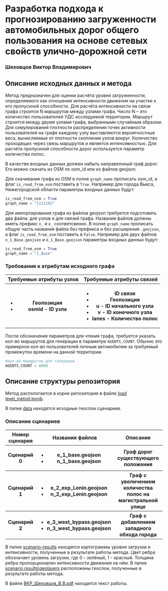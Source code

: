 # Разработка подхода к прогнозированию загруженности автомобильных дорог общего пользования на основе сетевых свойств улично-дорожной сети
### Шеховцов Виктор Владимирович

## Описание исходных данных и метода
Метод предназначен для оценки расчёта уровня загруженности, определяемого как отношение интенсивности движения на участке к его пропускной способности. Для расчёта интенсивности на связи графа строится N маршрутов между узлами графа. Число N – это количество пользователей УДС исследуемой территории. Маршрут строится между двумя узлами графа, выбранными случайным образом. Для симулирования плотности распределения точек активности пользователей на графе каждому узлу выставляются вероятностные веса, вычисляемые от плотности скопления узлов вокруг. Количество проходящих через связь маршрутов и является интенсивностью. Для расчёта пропускной способности дорог используется параметр количества полос.

В качестве входных данных должен набыть направелнный граф дорог. Его можно скачать из OSM по osm_id или из файлов geojson.

Для скачивания графа из OSM в полне `graph_name` прописать osm_id, а флаг `is_read_from_osm` поставить в `True`. Например для города Выкса, Нижегородской области параметры входных данных будут:
```py
is_read_from_osm = True
graph_name = "1111192"
```

Для импортирования графа из файлов geojson требуется подготовить два файла: для узлов и для связей графа. Названия файлов должны иметь префикс `n_` и `e_` соответсвенно. В полне `graph_name` прописать общую часть названия файла без префикса и без расширения `.geojson`, а флаг `is_read_from_osm` поставить в `False`. Например для двух файлов `n_1_Base.geojson` и `e_1_Base.geojson` параметры входных данных будут:

```py
is_read_from_osm = True
graph_name = "1_Base"
```

### Требования к атрибутам исходного графа
<table>
    <tr>
        <th>Требуемые атрибуты узлов</th>
        <th>Требуемые атрибуты связей</th>
    </tr>
    <tr>
        <th><ul>
            <li>Геопозиция</li>
            <li>osmid - ID узла</li>
        </ul></th>
        <th><ul>
            <li>ID связи</li>
            <li>Геопозиция</li>
            <li>u - ID начального узла</li>
            <li>v - ID конечного узла</li>
            <li>lanes - Количество полос</li>
        </ul></th>
    </tr>
</table>

После обозначения параметров для чтения графа, требуется указать кол-во маршрутов для генерации в параметре `AGENTS_COUNT`. Обычно это примерное кол-во пользователей личным автомобилем за требуемый промежуток времени на данной территории.  
```py
#кол-во марщрутов для генерации
AGENTS_COUNT = 6000
```

## Описание структуры репозитория
<p>Метод распологается в корне репозитория в файле <a href="https://github.com/Dropsell/Graduation-Thesis-ShekhovtsovVV/Graduation-Thesis-ShekhovtsovVV/blob/main/load_level_metod.ipynb">load level_metod.ipynb</a>. </p>
<p>
В папке <a href="https://github.com/Dropsell/Graduation-Thesis-ShekhovtsovVV/tree/main/data">data</a> находятся исходные геослои сценариев. 
</p>

### Описание сценариев
<table>
    <tr>
        <th>Номер сценария</th>
        <th>Названия файлов</th>
        <th>Описание</th>
    </tr>
    <tr>
        <th>Сценарий 0</th>
        <th><ul>
            <li>e_1_base.geojson</li>
            <li>n_1_base.geojson</li>
        </ul></th>
        <th>Граф дорог существующего положения</th>
    </tr>
    <tr>
        <th>Сценарий 1</th>
        <th><ul>
            <li>e_2_exp_Lenin.geojson</li>
            <li>n_2_exp_Lenin.geojson</li>
        </ul></th>
        <th>Граф с увеличением количества полос на магистральной улице</th>
    </tr>
    <tr>
        <th>Сценарий 2</th>
        <th><ul>
            <li>e_3_west_bypass.geojson</li>
            <li>n_3_west_bypass.geojson</li>
        </ul></th>
        <th>Граф с добавлением западного обхода города</th>
    </tr>
</table>
<p>
В папке <a href="https://github.com/Dropsell/Graduation-Thesis-ShekhovtsovVV/tree/main/scenario-results">scenario-results</a> находятся картограммы уровня загрузки и интенсивности, полученные в результате работы метода. Цвет ребра обозначает уровень загрузки, где 0 - зелёный, 1 - красный. Толщина ребра пропорционален интенсивности движения на нём.
В папке <a href="https://github.com/Dropsell/Graduation-Thesis-ShekhovtsovVV/tree/main/scenario-results/geolayers">scenario results\geolayers</a> расположены геослои, полученные в результате работы метода. 

</p>
<p>
В файле <a href="https://github.com/Dropsell/Graduation-Thesis-ShekhovtsovVV/blob/main/%D0%92%D0%9A%D0%A0_%D0%A8%D0%B5%D1%85%D0%BE%D0%B2%D1%86%D0%BE%D0%B2_%D0%92.%D0%92.pdf">ВКР_Шеховцов_В.В.pdf</a> находится текст работы.
</p>
